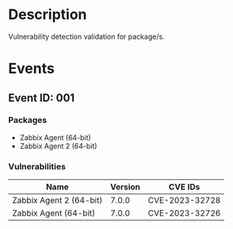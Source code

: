 # Description

Vulnerability detection validation for package/s.

# Events

## Event ID: 001
### Packages
- Zabbix Agent (64-bit)
- Zabbix Agent 2 (64-bit)
### Vulnerabilities

| Name                  | Version | CVE IDs      
|-----------------------|---------|--------------
|Zabbix Agent 2 (64-bit)|7.0.0    |CVE-2023-32728
|Zabbix Agent (64-bit)  |7.0.0    |CVE-2023-32726
